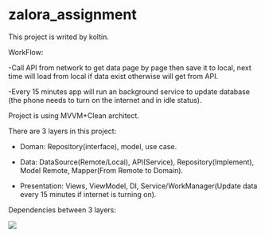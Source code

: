 # zalora_assignment
This project is writed by koltin.

WorkFlow:

 -Call API from network to get data page by page then save it to local, next time will load from local if data exist otherwise will get from API.
 
 -Every 15 minutes app will run an background service to update database (the phone needs to turn on the internet and in idle status).

Project is using MVVM+Clean architect.

There are 3 layers in this project:

- Doman: Repository(interface), model, use case.

- Data: DataSource(Remote/Local), API(Service), Repository(Implement), Model Remote, Mapper(From Remote to Domain).

- Presentation: Views, ViewModel, DI, Service/WorkManager(Update data every 15 minutes if internet is turning on).

Dependencies between 3 layers:

<img src="https://user-images.githubusercontent.com/71365481/93423718-cfbf3980-f8e0-11ea-9ea3-81c1ac845ebb.png">
